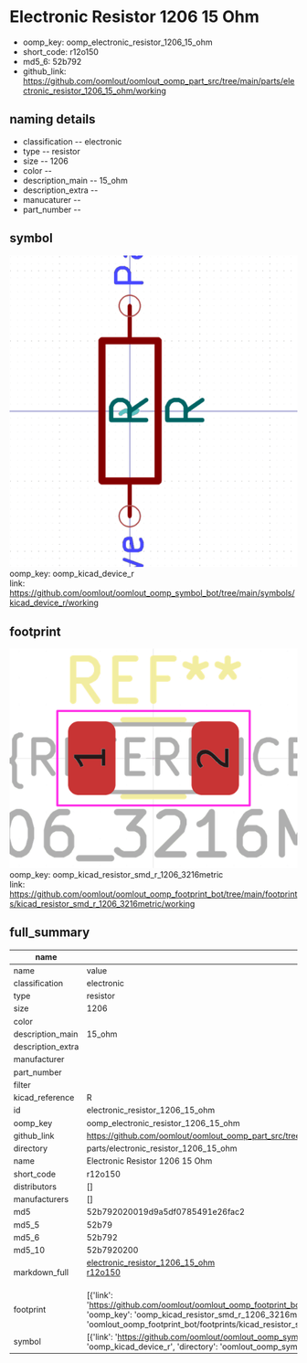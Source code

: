 # Electronic Resistor 1206 15 Ohm

  
* oomp_key: oomp_electronic_resistor_1206_15_ohm 
* short_code: r12o150
* md5_6: 52b792  
* github_link: https://github.com/oomlout/oomlout_oomp_part_src/tree/main/parts/electronic_resistor_1206_15_ohm/working  
## naming details
* classification -- electronic
* type -- resistor
* size -- 1206
* color -- 
* description_main -- 15_ohm
* description_extra -- 
* manucaturer -- 
* part_number -- 



## symbol

![](symbol/0/working/working_600.png)  
oomp_key: oomp_kicad_device_r  
link: https://github.com/oomlout/oomlout_oomp_symbol_bot/tree/main/symbols/kicad_device_r/working  

## footprint

![](footprint/0/working/working_600.png)  
oomp_key: oomp_kicad_resistor_smd_r_1206_3216metric  
link: https://github.com/oomlout/oomlout_oomp_footprint_bot/tree/main/footprints/kicad_resistor_smd_r_1206_3216metric/working  

## full_summary
| name | value | 
| --- | --- | 
| name | value | 
| classification | electronic | 
| type | resistor | 
| size | 1206 | 
| color |  | 
| description_main | 15_ohm | 
| description_extra |  | 
| manufacturer |  | 
| part_number |  | 
| filter |  | 
| kicad_reference | R | 
| id | electronic_resistor_1206_15_ohm | 
| oomp_key | oomp_electronic_resistor_1206_15_ohm | 
| github_link | https://github.com/oomlout/oomlout_oomp_part_src/tree/main/parts/electronic_resistor_1206_15_ohm/working | 
| directory | parts/electronic_resistor_1206_15_ohm | 
| name | Electronic Resistor 1206 15 Ohm | 
| short_code | r12o150 | 
| distributors | [] | 
| manufacturers | [] | 
| md5 | 52b792020019d9a5df0785491e26fac2 | 
| md5_5 | 52b79 | 
| md5_6 | 52b792 | 
| md5_10 | 52b7920200 | 
| markdown_full | [electronic_resistor_1206_15_ohm](https://github.com/oomlout/oomlout_oomp_part_src/tree/main/parts/electronic_resistor_1206_15_ohm/working)<br>[r12o150](https://github.com/oomlout/oomlout_oomp_part_src/tree/main/parts/electronic_resistor_1206_15_ohm/working)<br><br> | 
| footprint | [{'link': 'https://github.com/oomlout/oomlout_oomp_footprint_bot/tree/main/foootprntss/kicad_resistor_smd_r_1206_3216metric', 'oomp_key': 'oomp_kicad_resistor_smd_r_1206_3216metric', 'directory': 'oomlout_oomp_footprint_bot/footprints/kicad_resistor_smd_r_1206_3216metric//working/working.kicad_mod'}] | 
| symbol | [{'link': 'https://github.com/oomlout/oomlout_oomp_symbol_bot/tree/main/symbols/kicad_device_r', 'oomp_key': 'oomp_kicad_device_r', 'directory': 'oomlout_oomp_symbol_bot/symbols/kicad_device_r//working/working.kicad_sym'}] | 
